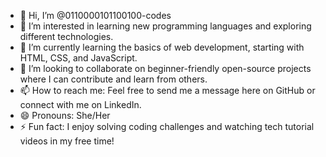 - 👋 Hi, I’m @0110000101100100-codes
- 👀 I’m interested in learning new programming languages and exploring different technologies.
- 🌱 I’m currently learning the basics of web development, starting with HTML, CSS, and JavaScript.
- 💞️ I’m looking to collaborate on beginner-friendly open-source projects where I can contribute and learn from others.
- 📫 How to reach me: Feel free to send me a message here on GitHub or connect with me on LinkedIn.
- 😄 Pronouns: She/Her
- ⚡ Fun fact: I enjoy solving coding challenges and watching tech tutorial videos in my free time!
<!---
0110000101100100-codes/0110000101100100-codes is a ✨ special ✨ repository because its `README.md` (this file) appears on your GitHub profile.
You can click the Preview link to take a look at your changes.
--->
